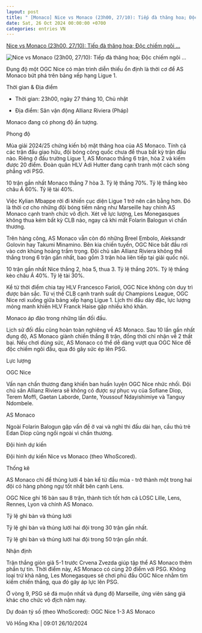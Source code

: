 ```yaml
---
layout: post
title: " [Monaco] Nice vs Monaco (23h00, 27/10): Tiếp đà thăng hoa; Độc chiếm ngôi ..."
date: Sat, 26 Oct 2024 00:00:00 +0700
categories: entries VN
---
```

[Nice vs Monaco (23h00, 27/10): Tiếp đà thăng hoa; Độc chiếm ngôi ...](https://www.tinthethao.com.vn/nice-vs-monaco-23h00-2710-tiep-da-thang-hoa-doc-chiem-ngoi-dau-d785307.html)

![Nice vs Monaco (23h00, 27/10): Tiếp đà thăng hoa; Độc chiếm ngôi ...](https://media.tinthethao.com.vn/resize/534x280/files/bongda/2024/10/26/nice-vs-monaco-23h00-2710-tiep-da-thang-hoa-doc-chiem-ngoi-dau-1729906712024jpg.jpg)

Đụng độ một OGC Nice có màn trình diễn thiếu ổn định là thời cơ để AS Monaco bứt phá trên bảng xếp hạng Ligue 1.

Thời gian & Địa điểm

- Thời gian: 23h00, ngày 27 tháng 10, Chủ nhật

- Địa điểm: Sân vận động Allianz Riviera (Pháp)

Monaco đang có phong độ ấn tượng.

Phong độ

Mùa giải 2024/25 chứng kiến bộ mặt thăng hoa của AS Monaco. Tính cả các trận đấu giao hữu, đội bóng công quốc chưa để thua bất kỳ trận đấu nào. Riêng ở đấu trường Ligue 1, AS Monaco thắng 6 trận, hòa 2 và kiếm được 20 điểm. Đoàn quân HLV Adi Hutter đang cạnh tranh một cách sòng phẳng với PSG.

10 trận gần nhất Monaco thắng 7 hòa 3. Tỷ lệ thắng 70%. Tỷ lệ thắng kèo châu Á 60%. Tỷ lệ tài 40%.

Việc Kylian Mbappe rời đi khiến cục diện Ligue 1 trở nên cân bằng hơn. Đó là thời cơ cho những đội bóng tiềm năng như Marseille hay chính AS Monaco cạnh tranh chức vô địch. Xét về lực lượng, Les Monegasques không thua kém bất kỳ CLB nào, ngay cả khi mất Folarin Balogun vì chấn thương.

Trên hàng công, AS Monaco vẫn còn đó những Breel Embolo, Aleksandr Golovin hay Takumi Minamino. Bên kia chiến tuyến, OGC Nice bắt đầu rơi vào cơn khủng hoảng trầm trọng. Đội chủ sân Allianz Riviera không thể thắng trong 6 trận gần nhất, bao gồm 3 trận hòa liên tiếp tại giải quốc nội.

10 trận gần nhất Nice thắng 2, hòa 5, thua 3. Tỷ lệ thắng 20%. Tỷ lệ thắng kèo châu Á 40%. Tỷ lệ tài 30%.

Kể từ thời điểm chia tay HLV Francesco Farioli, OGC Nice không còn duy trì được bản sắc. Từ vị thế CLB cạnh tranh suất dự Champions League, OGC Nice rơi xuống giữa bảng xếp hạng Ligue 1. Lịch thi đấu dày đặc, lực lượng mỏng manh khiến HLV Franck Haise gặp nhiều khó khăn.

Monaco áp đảo trong những lần đối đầu.

Lịch sử đối đầu cũng hoàn toàn nghiêng về AS Monaco. Sau 10 lần gần nhất đụng độ, AS Monaco giành chiến thắng 8 trận, đồng thời chỉ nhận về 2 thất bại. Nếu chơi đúng sức, AS Monaco có thể dễ dàng vượt qua OGC Nice để độc chiếm ngôi đầu, qua đó gây sức ép lên PSG.

Lực lượng

OGC Nice

Vấn nạn chấn thương đang khiến ban huấn luyện OGC Nice nhức nhối. Đội chủ sân Allianz Riviera sẽ không có được sự phục vụ của Sofiane Diop, Terem Moffi, Gaetan Laborde, Dante, Youssouf Ndayishimiye và Tanguy Ndombele.

AS Monaco

Ngoài Folarin Balogun gặp vấn đề ở vai và nghỉ thi đấu dài hạn, cầu thủ trẻ Edan Diop cũng ngồi ngoài vì chấn thương.

Đội hình dự kiến

Đội hình dự kiến Nice vs Monaco (theo WhoScored).

Thống kê

AS Monaco chỉ để thủng lưới 4 bàn kể từ đầu mùa - trở thành một trong hai đội có hàng phòng ngự tốt nhất bên cạnh Lens.

OGC Nice ghi 16 bàn sau 8 trận, thành tích tốt hơn cả LOSC Lille, Lens, Rennes, Lyon và chính AS Monaco.

Tỷ lệ ghi bàn và thủng lưới

Tỷ lệ ghi bàn và thủng lưới hai đội trong 30 trận gần nhất.

Tỷ lệ ghi bàn và thủng lưới hai đội trong 50 trận gần nhất.

Nhận định

Trận thắng giòn giã 5-1 trước Crvena Zvezda giúp tập thể AS Monaco thêm phần tự tin. Thời điểm này, AS Monaco có cùng 20 điểm với PSG. Không loại trừ khả năng, Les Monegasques sẽ chơi phủ đầu OGC Nice nhằm tìm kiếm chiến thắng, qua đó gây áp lực lên PSG.

Ở vòng 9, PSG sẽ đá muộn nhất và đụng độ Marseille, ứng viên sáng giá khác cho chức vô địch năm nay.

Dự đoán tỷ số (theo WhoScored): OGC Nice 1-3 AS Monaco

Võ Hồng Kha | 09:01 26/10/2024


